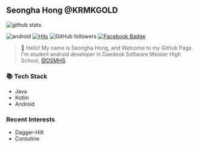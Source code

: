 ## Seongha Hong @KRMKGOLD

![github stats](https://github-readme-stats.vercel.app/api?username=krmkgold&show_icons=true)

![android](https://img.shields.io/badge/android-Kotlin-green?style=plat&logo=android)
[![Hits](https://hits.seeyoufarm.com/api/count/incr/badge.svg?url=https%3A%2F%2Fgithub.com%2Fkrmkgold%2Fhit-counter)](https://hits.seeyoufarm.com)
![GitHub followers](https://img.shields.io/github/followers/KRMKGOLD?style=social)
[![Facebook Badge](https://img.shields.io/badge/-Facebook-1877f2?style=flat-square&logo=facebook&logoColor=white&link=https://www.facebook.com/profile.php?id=100011798682469)](https://www.facebook.com/profile.php?id=100011798682469)
<script src="https://gist.github.com/KRMKGOLD/2e6b7c9b90964367b1a95d64f3fa02b2.js"></script>

> 🙌 Hello! My name is Seongha Hong, and Welcome to my Github Page. I'm student android developer in Daedeok Software Meister High School, [@DSMHS](https://github.com/dsmhs).

### 📚 Tech Stack
- Java
- Kotlin
- Android

### Recent Interests
- Dagger-Hilt
- Coroutine

